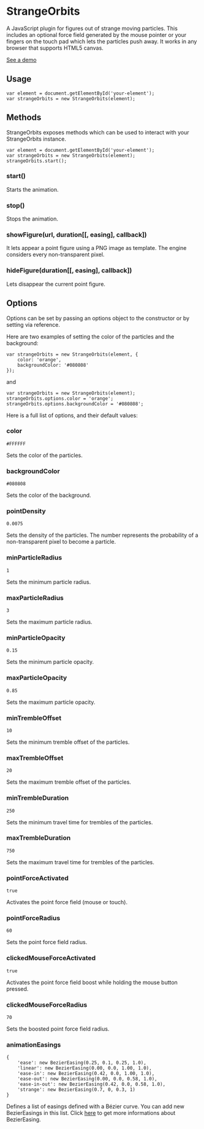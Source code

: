 # StrangeOrbits

A JavaScript plugin for figures out of strange moving particles. This includes an optional force field generated by the mouse pointer or your fingers on the touch pad which lets the particles push away. It works in any browser that supports HTML5 canvas.

[See a demo](https://sahithyen.github.io/StrangeOrbits/demo)

## Usage

```
var element = document.getElementById('your-element');
var strangeOrbits = new StrangeOrbits(element);
```

## Methods

StrangeOrbits exposes methods which can be used to interact with your StrangeOrbits instance.

```
var element = document.getElementById('your-element');
var strangeOrbits = new StrangeOrbits(element);
strangeOrbits.start();
```

### start()

Starts the animation.

### stop()

Stops the animation.

### showFigure(url, duration[[, easing], callback])

It lets appear a point figure using a PNG image as template. The engine considers every non-transparent pixel.

### hideFigure(duration[[, easing], callback])

Lets disappear the current point figure.

## Options

Options can be set by passing an options object to the constructor or by setting via reference.

Here are two examples of setting the color of the particles and the background:

```
var strangeOrbits = new StrangeOrbits(element, {
    color: 'orange',
    backgroundColor: '#080808'
});
```

and

```
var strangeOrbits = new StrangeOrbits(element);
strangeOrbits.options.color = 'orange';
strangeOrbits.options.backgroundColor = '#080808';
```

Here is a full list of options, and their default values:

### color

```
#FFFFFF
```

Sets the color of the particles.

### backgroundColor

```
#080808
```

Sets the color of the background.

### pointDensity

```
0.0075
```

Sets the density of the particles. The number represents the probability of a non-transparent pixel to become a particle.

### minParticleRadius

```
1
```

Sets the minimum particle radius.

### maxParticleRadius

```
3
```

Sets the maximum particle radius.

### minParticleOpacity

```
0.15
```

Sets the minimum particle opacity.

### maxParticleOpacity

```
0.85
```

Sets the maximum particle opacity.

### minTrembleOffset

```
10
```

Sets the minimum tremble offset of the particles.

### maxTrembleOffset

```
20
```

Sets the maximum tremble offset of the particles.

### minTrembleDuration

```
250
```

Sets the minimum travel time for trembles of the particles.

### maxTrembleDuration

```
750
```

Sets the maximum travel time for trembles of the particles.

### pointForceActivated

```
true
```

Activates the point force field (mouse or touch).

### pointForceRadius

```
60
```

Sets the point force field radius.

### clickedMouseForceActivated

```
true
```

Activates the point force field boost while holding the mouse button pressed.

### clickedMouseForceRadius

```
70
```

Sets the boosted point force field radius.

### animationEasings

```
{
    'ease': new BezierEasing(0.25, 0.1, 0.25, 1.0),
    'linear': new BezierEasing(0.00, 0.0, 1.00, 1.0),
    'ease-in': new BezierEasing(0.42, 0.0, 1.00, 1.0),
    'ease-out': new BezierEasing(0.00, 0.0, 0.58, 1.0),
    'ease-in-out': new BezierEasing(0.42, 0.0, 0.58, 1.0),
    'strange': new BezierEasing(0.7, 0, 0.3, 1)
}
```

Defines a list of easings defined with a Bézier curve. You can add new BezierEasings in this list. Click [here](https://github.com/gre/bezier-easing) to get more informations about BezierEasing.
